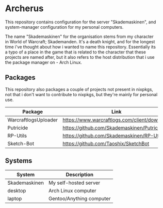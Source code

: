 # Archerus
This repository contains configuration for the server "Skademaskinen", and system-manager configuration for my personal computers.

The name "Skademaskinen" for the organisation stems from my character in World of Warcraft; Skademanden. It's a death knight, and for the longest time i've thought about how i wanted to name this repository. Essentially its a typo of a place in the game that is related to the character that these projects are named after, but it also refers to the host distribution that i use the package manager on - Arch Linux.

## Packages
This repository also packages a couple of projects not present in nixpkgs, not that i don't want to contribute to nixpkgs, but they're mainly for personal use.


| Package              | Link                                         |
| -------------------- | -------------------------------------------- |
| WarcraftlogsUploader | https://www.warcraftlogs.com/client/download |
| Putricide            | https://github.com/Skademaskinen/Putricide   |
| RP-Utils             | https://github.com/Skademaskinen/RP-Utils    |
| Sketch-Bot           | https://github.com/Taoshix/SketchBot         |

## Systems
| System         | Description              |
| -------------- | ------------------------ |
| Skademaskinen  | My self-hosted server    |
| desktop        | Arch Linux computer      |
| laptop         | Gentoo/Anything computer |

